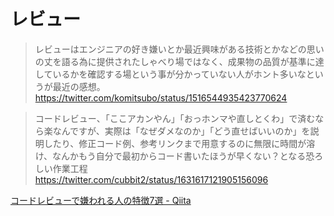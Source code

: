 # レビュー

>レビューはエンジニアの好き嫌いとか最近興味がある技術とかなどの思いの丈を語る為に提供されたしゃべり場ではなく、成果物の品質が基準に達しているかを確認する場という事が分かっていない人がホント多いなというが最近の感想。  
<https://twitter.com/komitsubo/status/1516544935423770624>  

<!--  -->
>コードレビュー、「ここアカンやん」「おっホンマや直しとくわ」で済むなら楽なんですが、実際は「なぜダメなのか」「どう直せばいいのか」を説明したり、修正コード例、参考リンクまで用意するのに無限に時間が溶け、なんかもう自分で最初からコード書いたほうが早くない？となる恐ろしい作業工程  
<https://twitter.com/cubbit2/status/1631617121905156096>  

[コードレビューで嫌われる人の特徴7選 - Qiita](https://qiita.com/emjo1804/items/48f6e78237a04684ab38)  
